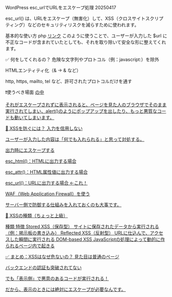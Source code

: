 WordPress esc_urlでURLをエスケープ処理 20250417

esc_url() は、URLをエスケープ（無害化）して、XSS（クロスサイトスクリプティング）などのセキュリティリスクを減らすために使われます。

基本的な使い方
php
<a href="<?php echo esc_url( $url ); ?>">リンク</a>
このように使うことで、ユーザーが入力した $url に不正なコードが含まれていたとしても、それを取り除いて安全な形に整えてくれます。

✅ 何をしてくれるの？
危険な文字列やプロトコル（例：javascript:）を除外

HTMLエンティティ化（& → &amp; など）

http, https, mailto, tel など、許可されたプロトコルだけを通す

❗使うべき場面
<a href=""> の中

<link href="">

<script src="">

<img src="">

など、URLをHTML属性に出力する場所では、基本的に esc_url() を使うのがベストです。

❌ 使わないほうがいい場面
HTML以外の文脈（例：JSONやJavaScript内部など）では他のエスケープ関数（例：wp_json_encode()など）を使うべきです。

✨補足：出力ではなく保存のときは？
保存のときには esc_url() ではなく sanitize_url() という関数を使うのが一般的です。

まとめ

関数名	目的	タイミング
esc_url()	安全に出力するため	表示のとき
sanitize_url()	安全に保存するため	データ保存時




😈 XSSとは？
悪意のあるユーザーが、JavaScriptなどのスクリプトを他のユーザーのブラウザで実行させる攻撃です。

💥 どんなことが起こるの？
XSSが成功すると、以下のようなことが可能になります：

ユーザーのクッキーを盗む（ログイン情報の乗っ取り）

フォームに偽の入力欄を表示して情報を盗む（フィッシング）

ユーザーの代わりに勝手に操作する（SNSで勝手に投稿など）

👇 たとえばこんな攻撃
コメント欄にこんなコードが入力されたとします：

html
<script>alert('あなたのクッキーは盗まれました');</script>
それがエスケープされずに表示されると、ページを見た人のブラウザでそのまま実行されてしまい、alert()のようにポップアップを出したり、もっと悪質なコードも動いてしまいます。

🔐 XSSを防ぐには？
入力を信用しない

ユーザーが入力した内容は「何でも入れられる」と思って対処する。

出力時にエスケープする

esc_html()：HTMLに出力する場合

esc_attr()：HTML属性値に出力する場合

esc_url()：URLに出力する場合 ←これ！

WAF（Web Application Firewall）を使う

サーバー側で防御する仕組みを入れておくのも大事です。


🎯 XSSの種類（ちょっと上級）

種類	特徴
Stored XSS（保存型）	サイトに保存されたデータから実行される（例：掲示板の書き込み）
Reflected XSS（反射型）	URLに仕込んで、アクセスした瞬間に実行される
DOM-based XSS	JavaScriptの処理によって動的に作られるページ内で起きる

✅ まとめ：XSSはなぜ危ないの？
見た目は普通のページ

バックエンドの認証も突破されてない

でも「表示側」で悪意のあるコードが実行される！

だから、表示のときには絶対にエスケープが必要なんです。